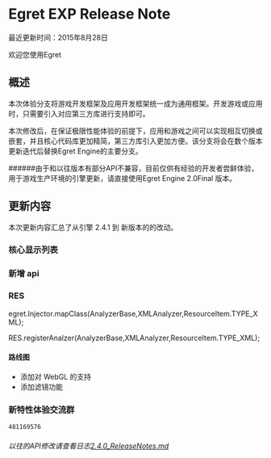 Egret EXP Release Note
===============================


最近更新时间：2015年8月28日


欢迎您使用Egret

## 概述

本次体验分支将游戏开发框架及应用开发框架统一成为通用框架。开发游戏或应用时，只需要引入对应第三方库进行支持即可。

本次修改后，在保证极限性能体验的前提下，应用和游戏之间可以实现相互切换或嵌套，并且核心代码库更加精简，第三方库引入更加方便。该分支将会在数个版本更新迭代后替换Egret Engine的主要分支。

######由于和以往版本有部分API不兼容，目前仅供有经验的开发者尝鲜体验，用于游戏生产环境的引擎更新，请直接使用Egret Engine 2.0Final 版本。

## 更新内容

本次更新内容汇总了从引擎 2.4.1 到 新版本的的改动。


### 核心显示列表

### 新增 api


### RES
egret.Injector.mapClass(AnalyzerBase,XMLAnalyzer,ResourceItem.TYPE_XML);

RES.registerAnalzer(AnalyzerBase,XMLAnalyzer,ResourceItem.TYPE_XML);

#### 路线图
* 添加对 WebGL 的支持
* 添加滤镜功能


### 新特性体验交流群
```481169576```

######  以往的API修改请查看日志[2.4.0_ReleaseNotes.md](https://github.com/egret-labs/egret-core/blob/v2.4.0/docs/cn/2.4.0_ReleaseNotes.md)